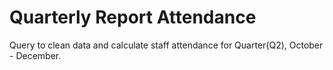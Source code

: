 # Quarterly Report Attendance
Query to clean data and calculate staff attendance for Quarter(Q2), October - December.
